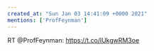 ```yaml
---
created_at: "Sun Jan 03 14:41:09 +0000 2021"
mentions: ['ProfFeynman']
---
```


RT @ProfFeynman: https://t.co/lUkgwRM3oe